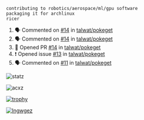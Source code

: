 ```
contributing to robotics/aerospace/ml/gpu software
packaging it for archlinux
ricer
```

<!--START_SECTION:activity-->
1. 🗣 Commented on [#14](https://github.com/talwat/pokeget/issues/14) in [talwat/pokeget](https://github.com/talwat/pokeget)
2. 🗣 Commented on [#14](https://github.com/talwat/pokeget/issues/14) in [talwat/pokeget](https://github.com/talwat/pokeget)
3. 💪 Opened PR [#14](https://github.com/talwat/pokeget/pull/14) in [talwat/pokeget](https://github.com/talwat/pokeget)
4. ❗️ Opened issue [#13](https://github.com/talwat/pokeget/issues/13) in [talwat/pokeget](https://github.com/talwat/pokeget)
5. 🗣 Commented on [#11](https://github.com/talwat/pokeget/issues/11) in [talwat/pokeget](https://github.com/talwat/pokeget)
<!--END_SECTION:activity-->


![statz](https://github-readme-stats.vercel.app/api?username=acxz&include_all_commits=true&show_icons=true)

<p><img align="center" src="https://github-readme-streak-stats.herokuapp.com/?user=acxz&" alt="acxz" /></p>

[![trophy](https://github-profile-trophy.vercel.app/?username=acxz)](https://github.com/ryo-ma/github-profile-trophy)

[![lngwgez](https://github-readme-stats.vercel.app/api/top-langs/?username=acxz&layout=compact)](https://github.com/acxz/github-readme-stats)
